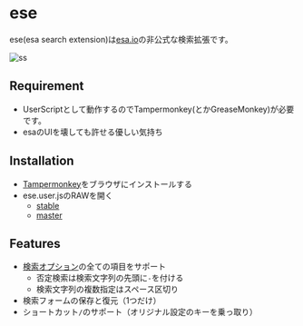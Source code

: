 # ese

ese(esa search extension)は[esa.io](https://esa.io)の非公式な検索拡張です。

![ss](https://github.com/nalabjp/ese/blob/images/ss.gif)

## Requirement

* UserScriptとして動作するのでTampermonkey(とかGreaseMonkey)が必要です。
* esaのUIを壊しても許せる優しい気持ち

## Installation

* [Tampermonkey](http://tampermonkey.net)をブラウザにインストールする
* ese.user.jsのRAWを開く
    * [stable](https://github.com/nalabjp/ese/raw/stable/ese.user.js)
    * [master](https://github.com/nalabjp/ese/raw/master/ese.user.js)

## Features

* [検索オプション](https://docs.esa.io/posts/104#2-0-0)の全ての項目をサポート
    * 否定検索は検索文字列の先頭に`-`を付ける
    * 検索文字列の複数指定はスペース区切り
* 検索フォームの保存と復元（1つだけ）
* ショートカット`/`のサポート（オリジナル設定のキーを乗っ取り）

